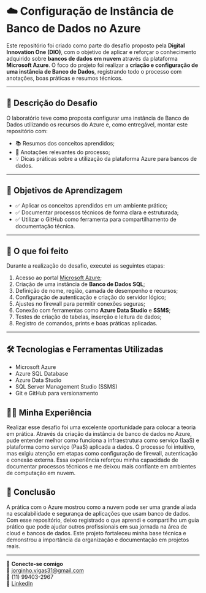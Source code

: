 # ☁️ Configuração de Instância de Banco de Dados no Azure

Este repositório foi criado como parte do desafio proposto pela **Digital Innovation One (DIO)**, com o objetivo de aplicar e reforçar o conhecimento adquirido sobre **bancos de dados em nuvem** através da plataforma **Microsoft Azure**. O foco do projeto foi realizar a **criação e configuração de uma instância de Banco de Dados**, registrando todo o processo com anotações, boas práticas e resumos técnicos.

---

## 📌 Descrição do Desafio

O laboratório teve como proposta configurar uma instância de Banco de Dados utilizando os recursos do Azure e, como entregável, montar este repositório com:

- 📚 Resumos dos conceitos aprendidos;
- 📝 Anotações relevantes do processo;
- 💡 Dicas práticas sobre a utilização da plataforma Azure para bancos de dados.

---

## 🎯 Objetivos de Aprendizagem

- ✅ Aplicar os conceitos aprendidos em um ambiente prático;
- ✅ Documentar processos técnicos de forma clara e estruturada;
- ✅ Utilizar o GitHub como ferramenta para compartilhamento de documentação técnica.

---

## 🧪 O que foi feito

Durante a realização do desafio, executei as seguintes etapas:

1. Acesso ao portal [Microsoft Azure](https://portal.azure.com/);
2. Criação de uma instância de **Banco de Dados SQL**;
3. Definição de nome, região, camada de desempenho e recursos;
4. Configuração de autenticação e criação do servidor lógico;
5. Ajustes no firewall para permitir conexões seguras;
6. Conexão com ferramentas como **Azure Data Studio** e **SSMS**;
7. Testes de criação de tabelas, inserção e leitura de dados;
8. Registro de comandos, prints e boas práticas aplicadas.

---

## 🛠️ Tecnologias e Ferramentas Utilizadas

- Microsoft Azure  
- Azure SQL Database
- Azure Data Studio
- SQL Server Management Studio (SSMS)
- Git e GitHub para versionamento


## 🙋‍♂️ Minha Experiência

Realizar esse desafio foi uma excelente oportunidade para colocar a teoria em prática. Através da criação da instância de banco de dados no Azure, pude entender melhor como funciona a infraestrutura como serviço (IaaS) e plataforma como serviço (PaaS) aplicada a dados.
O processo foi intuitivo, mas exigiu atenção em etapas como configuração de firewall, autenticação e conexão externa. Essa experiência reforçou minha capacidade de documentar processos técnicos e me deixou mais confiante em ambientes de computação em nuvem.

## 📌 Conclusão

A prática com o Azure mostrou como a nuvem pode ser uma grande aliada na escalabilidade e segurança de aplicações que usam banco de dados. Com esse repositório, deixo registrado o que aprendi e compartilho um guia prático que pode ajudar outros profissionais em sua jornada na área de cloud e bancos de dados.
Este projeto fortaleceu minha base técnica e demonstrou a importância da organização e documentação em projetos reais.

---

🔗 **Conecte-se comigo**  
📧 jorginho.vigas31@gmail.com  
📱 (11) 99403-2967  
💼 [LinkedIn](https://www.linkedin.com/in/jorgevigas/)
